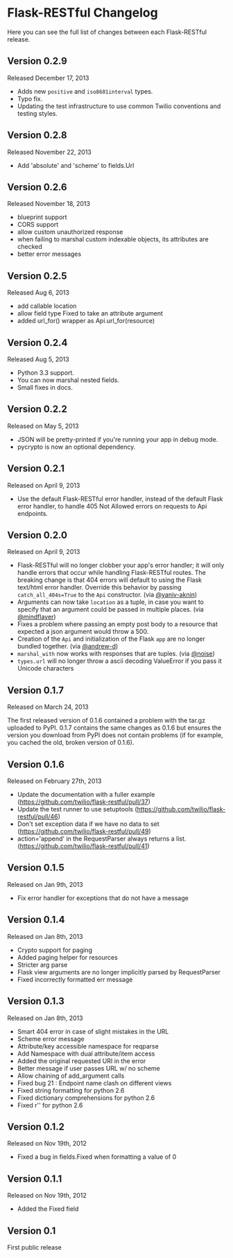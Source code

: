 Flask-RESTful Changelog
=======================

Here you can see the full list of changes between each Flask-RESTful release.

Version 0.2.9
-------------

Released December 17, 2013

- Adds new `positive` and `iso8601interval` types.
- Typo fix.
- Updating the test infrastructure to use common Twilio conventions and testing
  styles.

Version 0.2.8
-------------

Released November 22, 2013

- Add 'absolute' and 'scheme' to fields.Url

Version 0.2.6
-------------

Released November 18, 2013

- blueprint support
- CORS support
- allow custom unauthorized response
- when failing to marshal custom indexable objects, its attributes are checked
- better error messages

Version 0.2.5
-------------

Released Aug 6, 2013

- add callable location
- allow field type Fixed to take an attribute argument
- added url_for() wrapper as Api.url_for(resource)

Version 0.2.4
-------------

Released Aug 5, 2013

- Python 3.3 support.
- You can now marshal nested fields.
- Small fixes in docs.

Version 0.2.2
-------------

Released on May 5, 2013

- JSON will be pretty-printed if you're running your app in debug mode.
- pycrypto is now an optional dependency.

Version 0.2.1
-------------

Released on April 9, 2013

- Use the default Flask-RESTful error handler, instead of the default Flask
  error handler, to handle 405 Not Allowed errors on requests to Api endpoints.

Version 0.2.0
-------------

Released on April 9, 2013

- Flask-RESTful will no longer clobber your app's error handler; it will only
handle errors that occur while handling Flask-RESTful routes. The breaking
change is that 404 errors will default to using the Flask text/html error
handler. Override this behavior by passing `catch_all_404s=True` to the `Api`
constructor. (via [@yaniv-aknin]( /yaniv-aknin ))
- Arguments can now take `location` as a tuple, in case you want to
specify that an argument could be passed in multiple places. (via
[@mindflayer](/mindflayer))
- Fixes a problem where passing an empty post body to a resource that expected
  a json argument would throw a 500.
- Creation of the `Api` and initialization of the Flask `app` are no longer
  bundled together. (via [@andrew-d](/andrew-d))
- `marshal_with` now works with responses that are tuples. (via
[@noise](/noise))
- `types.url` will no longer throw a ascii decoding ValueError if you pass it
Unicode characters

Version 0.1.7
-------------

Released on March 24, 2013

The first released version of 0.1.6 contained a problem with the tar.gz
uploaded to PyPI. 0.1.7 contains the same changes as 0.1.6 but ensures the
version you download from PyPI does not contain problems (if for example, you
cached the old, broken version of 0.1.6).

Version 0.1.6
-------------

Released on February 27th, 2013

- Update the documentation with a fuller example (https://github.com/twilio/flask-restful/pull/37)
- Update the test runner to use setuptools (https://github.com/twilio/flask-restful/pull/46)
- Don't set exception data if we have no data to set (https://github.com/twilio/flask-restful/pull/49)
- action='append' in the RequestParser always returns a list. (https://github.com/twilio/flask-restful/pull/41)

Version 0.1.5
-------------

Released on Jan 9th, 2013

- Fix error handler for exceptions that do not have a message


Version 0.1.4
-------------

Released on Jan 8th, 2013

- Crypto support for paging
- Added paging helper for resources
- Stricter arg parse
- Flask view arguments are no longer implicitly parsed by RequestParser
- Fixed incorrectly formatted err message


Version 0.1.3
-------------

Released on Jan 8th, 2013

- Smart 404 error in case of slight mistakes in the URL
- Scheme error message
- Attribute/key accessible namespace for reqparse
- Add Namespace with dual attribute/item access
- Added the original requested URI in the error
- Better message if user passes URL w/ no scheme
- Allow chaining of add_argument calls
- Fixed bug 21 : Endpoint name clash on different views
- Fixed string formatting for python 2.6
- Fixed dictionary comprehensions for python 2.6
- Fixed r'' for python 2.6


Version 0.1.2
-------------

Released on Nov 19th, 2012

- Fixed a bug in fields.Fixed when formatting a value of 0


Version 0.1.1
-------------

Released on Nov 19th, 2012

- Added the Fixed field


Version 0.1
-------------

First public release
